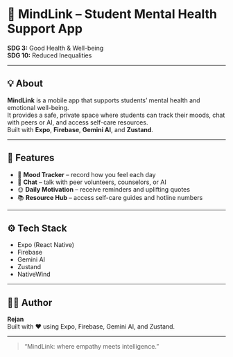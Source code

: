 # 🧠 MindLink – Student Mental Health Support App

**SDG 3:** Good Health & Well-being  
**SDG 10:** Reduced Inequalities  

---

## 💡 About
**MindLink** is a mobile app that supports students’ mental health and emotional well-being.  
It provides a safe, private space where students can track their moods, chat with peers or AI, and access self-care resources.  
Built with **Expo**, **Firebase**, **Gemini AI**, and **Zustand**.

---

## 📱 Features
- 🩵 **Mood Tracker** – record how you feel each day  
- 💬 **Chat** – talk with peer volunteers, counselors, or AI  
- 🌞 **Daily Motivation** – receive reminders and uplifting quotes  
- 📚 **Resource Hub** – access self-care guides and hotline numbers  

---

## ⚙️ Tech Stack
- Expo (React Native)  
- Firebase  
- Gemini AI  
- Zustand  
- NativeWind  

---

## 👨‍💻 Author
**Rejan**  
Built with ❤️ using Expo, Firebase, Gemini AI, and Zustand.

---

> “MindLink: where empathy meets intelligence.”
